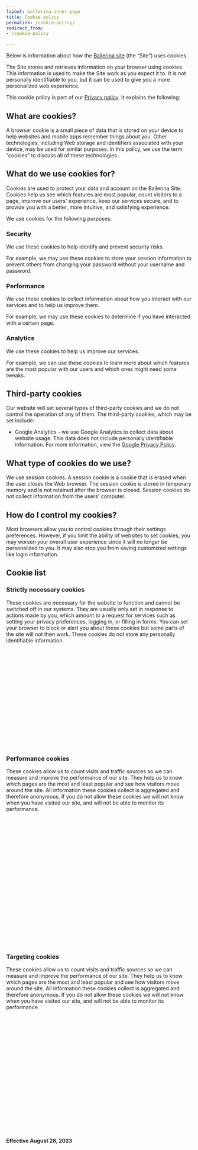 ```yaml
---
layout: ballerina-inner-page
title: Cookie policy
permalink: /cookie-policy/
redirect_from:
- /cookie-policy

---
```


Below is information about how the <a target="_blank" href="https://ballerina.io/">Ballerina site</a> (the “Site”) uses cookies.

The Site stores and retrieves information on your browser using cookies. This information is used to make the Site work as you expect it to. It is not personally identifiable to you, but it can be used to give you a more personalized web experience.

This cookie policy is part of our [Privacy policy](/privacy-policy/). It explains the following:

## What are cookies?

A browser cookie is a small piece of data that is stored on your device to help websites and mobile apps remember things about you. Other technologies, including Web storage and identifiers associated with your device, may be used for similar purposes. In this policy, we use the term “cookies” to discuss all of these technologies.

## What do we use cookies for?

Cookies are used to protect your data and account on the Ballerina Site. Cookies help us see which features are most popular, count visitors to a page, improve our users’ experience, keep our services secure, and to provide you with a better, more intuitive, and satisfying experience.

We use cookies for the following purposes:

### Security

We use these cookies to help identify and prevent security risks.

For example, we may use these cookies to store your session information to prevent others from changing your password without your username and password.

### Performance

We use these cookies to collect information about how you interact with our services and to help us improve them.

For example, we may use these cookies to determine if you have interacted with a certain page.

### Analytics

We use these cookies to help us improve our services.

For example, we can use these cookies to learn more about which features are the most popular with our users and which ones might need some tweaks.

## Third-party cookies

Our website will set several types of third-party cookies and we do not control the operation of any of them. The third-party cookies, which may be set include:

- Google Analytics - we use Google Analytics to collect data about website usage. This data does not include personally identifiable information. For more information, view the <a target="_blank" href="https://policies.google.com/privacy">Google Privacy Policy</a>.

## What type of cookies do we use?

We use session cookies. A session cookie is a cookie that is erased when the user closes the Web browser. The session cookie is stored in temporary memory and is not retained after the browser is closed. Session cookies do not collect information from the users' computer.

## How do I control my cookies?

Most browsers allow you to control cookies through their settings preferences. However, if you limit the ability of websites to set cookies, you may worsen your overall user experience since it will no longer be personalized to you. It may also stop you from saving customized settings like login information.

## Cookie list

### Strictly necessary cookies

These cookies are necessary for the website to function and cannot be switched off in our systems. They are usually only set in response to actions made by you, which amount to a request for services such as setting your privacy preferences, logging in, or filling in forms. You can set your browser to block or alert you about these cookies but some parts of the site will not then work. These cookies do not store any personally identifiable information.

<google-sheets-html-origin style="color: rgb(0, 0, 0);"><table xmlns="http://www.w3.org/1999/xhtml" cellspacing="0" cellpadding="0" dir="ltr" border="1" style="table-layout: fixed; font-size: 11pt; font-family: Calibri; width: 0px; border-collapse: collapse; border: none;">
  <thead>
    <tr style="height: 20px;">
      <th>Cookies used</th>
      <th>Cookie subgroup</th>
      <th>Cookies</th>
      <th>Lifespan</th>
    </tr>
  </thead><colgroup><col width="185"><col width="299"><col width="170"><col width="100"></colgroup>
  <tbody>
    <tr style="height: 20px;">
      <td rowspan="11" colspan="1" data-sheets-value="{&quot;1&quot;:2,&quot;2&quot;:&quot;First party&quot;}" style="border: 1px solid rgb(204, 204, 204); overflow: hidden; padding: 0px 3px; vertical-align: bottom; background-color: rgb(255, 255, 255); font-family: Roboto; font-size: 12pt; color: rgb(33, 37, 41);"><div style="max-height: 220px;">First party</div></td>
      <td rowspan="2" colspan="1" data-sheets-value="{&quot;1&quot;:2,&quot;2&quot;:&quot;ballerina.io&quot;}" data-sheets-hyperlink="http://ballerina.io" style="border: 1px solid rgb(204, 204, 204); overflow: hidden; padding: 0px 3px; vertical-align: bottom; background-color: rgb(255, 255, 255); font-family: Roboto; font-size: 12pt; text-decoration-line: underline; color: rgb(33, 37, 41);"><div style="max-height: 40px;"><a class="in-cell-link" href="http://ballerina.io" target="_blank">ballerina.io</a></div></td>
      <td data-sheets-value="{&quot;1&quot;:2,&quot;2&quot;:&quot;OptanonConsent&quot;}" style="border: 1px solid rgb(204, 204, 204); overflow: hidden; padding: 0px 3px; vertical-align: bottom; font-family: Roboto; overflow-wrap: break-word;"> <code>OptanonConsent</code></td>
      <td rowspan="2" colspan="1" data-sheets-value="{&quot;1&quot;:2,&quot;2&quot;:&quot;364 days&quot;}" style="border: 1px solid rgb(204, 204, 204); overflow: hidden; padding: 0px 3px; vertical-align: bottom; background-color: rgb(255, 255, 255); font-family: Roboto; font-size: 12pt; color: rgb(33, 37, 41);"><div style="max-height: 40px;">364 days</div></td>
    </tr>
    <tr style="height: 20px;">
      <td data-sheets-value="{&quot;1&quot;:2,&quot;2&quot;:&quot;OptanonAlertBoxClosed&quot;}" style="border: 1px solid rgb(204, 204, 204); overflow: hidden; padding: 0px 3px; vertical-align: bottom; font-family: Roboto; overflow-wrap: break-word;"><code>OptanonAlertBoxClosed</code></td>
    </tr>
    <tr style="height: 20px;">
      <td rowspan="9" colspan="1" data-sheets-value="{&quot;1&quot;:2,&quot;2&quot;:&quot;central.ballerina.io&quot;}" data-sheets-hyperlink="http://central.ballerina.io" style="border: 1px solid rgb(204, 204, 204); overflow: hidden; padding: 0px 3px; vertical-align: bottom; background-color: rgb(255, 255, 255); font-family: Roboto; font-size: 12pt; text-decoration-line: underline; color: rgb(33, 37, 41);"><div style="max-height: 180px;"><a class="in-cell-link" href="http://central.ballerina.io" target="_blank">central.ballerina.io</a></div></td>
      <td data-sheets-value="{&quot;1&quot;:2,&quot;2&quot;:&quot;USER_EMAIL&quot;}" style="border: 1px solid rgb(204, 204, 204); overflow: hidden; padding: 0px 3px; vertical-align: bottom; font-family: Roboto; overflow-wrap: break-word;"><code>USER_EMAIL</code></td>
      <td rowspan="7" colspan="1" data-sheets-value="{&quot;1&quot;:2,&quot;2&quot;:&quot;7.5 hours&quot;}" style="border: 1px solid rgb(204, 204, 204); overflow: hidden; padding: 0px 3px; vertical-align: bottom; background-color: rgb(255, 255, 255); font-family: Roboto; font-size: 12pt; color: rgb(33, 37, 41);"><div style="max-height: 140px;">7.5 hours</div></td>
    </tr>
    <tr style="height: 20px;">
      <td data-sheets-value="{&quot;1&quot;:2,&quot;2&quot;:&quot;USER_ID&quot;}" style="border: 1px solid rgb(204, 204, 204); overflow: hidden; padding: 0px 3px; vertical-align: bottom; font-family: Roboto; overflow-wrap: break-word;"><code>USER_ID</code></td>
    </tr>
    <tr style="height: 20px;">
      <td data-sheets-value="{&quot;1&quot;:2,&quot;2&quot;:&quot;USER_LOGGED&quot;}" style="border: 1px solid rgb(204, 204, 204); overflow: hidden; padding: 0px 3px; vertical-align: bottom; font-family: Roboto; overflow-wrap: break-word;"><code>USER_LOGGED</code></td>
    </tr>
    <tr style="height: 20px;">
      <td data-sheets-value="{&quot;1&quot;:2,&quot;2&quot;:&quot;USER_PROFILE_IMAGE&quot;}" style="border: 1px solid rgb(204, 204, 204); overflow: hidden; padding: 0px 3px; vertical-align: bottom; font-family: Roboto; overflow-wrap: break-word;"><code>USER_PROFILE_IMAGE</code></td>
    </tr>
    <tr style="height: 20px;">
      <td data-sheets-value="{&quot;1&quot;:2,&quot;2&quot;:&quot;is_first_time&quot;}" style="border: 1px solid rgb(204, 204, 204); overflow: hidden; padding: 0px 3px; vertical-align: bottom; font-family: Roboto; overflow-wrap: break-word;"><code>is_first_time</code></td>
    </tr>
    <tr style="height: 20px;">
      <td data-sheets-value="{&quot;1&quot;:2,&quot;2&quot;:&quot;ACCESS_TOKEN&quot;}" style="border: 1px solid rgb(204, 204, 204); overflow: hidden; padding: 0px 3px; vertical-align: bottom; font-family: Roboto; overflow-wrap: break-word;"><code>ACCESS_TOKEN</code></td>
    </tr>
    <tr style="height: 20px;">
      <td data-sheets-value="{&quot;1&quot;:2,&quot;2&quot;:&quot;access_token&quot;}" style="border: 1px solid rgb(204, 204, 204); overflow: hidden; padding: 0px 3px; vertical-align: bottom; font-family: Roboto; overflow-wrap: break-word;"><code>access_token</code></td>
    </tr>
    <tr style="height: 20px;">
      <td data-sheets-value="{&quot;1&quot;:2,&quot;2&quot;:&quot;admin_org_names&quot;}" style="border: 1px solid rgb(204, 204, 204); overflow: hidden; padding: 0px 3px; vertical-align: bottom; font-family: Roboto; overflow-wrap: break-word;"><code>admin_org_names</code></td>
      <td rowspan="2" colspan="1" data-sheets-value="{&quot;1&quot;:2,&quot;2&quot;:&quot;Session&quot;}" style="border: 1px solid rgb(204, 204, 204); overflow: hidden; padding: 0px 3px; vertical-align: bottom; background-color: rgb(255, 255, 255); font-family: Roboto; font-size: 12pt; color: rgb(33, 37, 41);"><div style="max-height: 40px;">Session</div></td>
    </tr>
    <tr style="height: 20px;">
      <td data-sheets-value="{&quot;1&quot;:2,&quot;2&quot;:&quot;token_expired&quot;}" style="border: 1px solid rgb(204, 204, 204); overflow: hidden; padding: 0px 3px; vertical-align: bottom; font-family: Roboto; overflow-wrap: break-word;"><code>token_expired</code></td>
    </tr>
  </tbody>
</table></google-sheets-html-origin>

### Performance cookies

These cookies allow us to count visits and traffic sources so we can measure and improve the performance of our site. They help us to know which pages are the most and least popular and see how visitors move around the site. All information these cookies collect is aggregated and therefore anonymous. If you do not allow these cookies we will not know when you have visited our site, and will not be able to monitor its performance.

<google-sheets-html-origin style="color: rgb(0, 0, 0);"><table xmlns="http://www.w3.org/1999/xhtml" cellspacing="0" cellpadding="0" dir="ltr" border="1" style="table-layout: fixed; font-size: 11pt; font-family: Calibri; width: 0px; border-collapse: collapse; border: none;">
  <thead>
    <tr style="height: 20px;">
      <th>Cookies used</th>
      <th>Cookie subgroup</th>
      <th>Cookies</th>
      <th>Lifespan (Days)</th>
    </tr>
  </thead><colgroup><col width="167"><col width="173"><col width="261"><col width="120"></colgroup>
  <tbody>
    <tr style="height: 20px;">
      <td rowspan="12" colspan="1" data-sheets-value="{&quot;1&quot;:2,&quot;2&quot;:&quot;First party&quot;}" style="border: 1px solid rgb(204, 204, 204); overflow: hidden; padding: 0px 3px; vertical-align: bottom; background-color: rgb(255, 255, 255); font-family: Roboto; font-size: 12pt; color: rgb(33, 37, 41);"><div style="max-height: 240px;">First party</div></td>
      <td rowspan="9" colspan="1" data-sheets-value="{&quot;1&quot;:2,&quot;2&quot;:&quot;ballerina.io&quot;}" data-sheets-hyperlink="http://ballerina.io" style="border: 1px solid rgb(204, 204, 204); overflow: hidden; padding: 0px 3px; vertical-align: bottom; background-color: rgb(255, 255, 255); font-family: Roboto; font-size: 12pt; text-decoration-line: underline; color: rgb(33, 37, 41);"><div style="max-height: 180px;"><a class="in-cell-link" href="http://ballerina.io" target="_blank">ballerina.io</a></div></td>
      <td data-sheets-value="{&quot;1&quot;:2,&quot;2&quot;:&quot;_hjSessionUser_865786&quot;}" style="border: 1px solid rgb(204, 204, 204); overflow: hidden; padding: 0px 3px; vertical-align: bottom; font-family: Roboto; overflow-wrap: break-word;"><code>_hjSessionUser_865786</code></td>
      <td data-sheets-value="{&quot;1&quot;:3,&quot;3&quot;:364}" style="border: 1px solid rgb(204, 204, 204); overflow: hidden; padding: 0px 3px; vertical-align: bottom; background-color: rgb(255, 255, 255); font-family: Roboto; font-size: 12pt; color: rgb(33, 37, 41); text-align: right;">364</td>
    </tr>
    <tr style="height: 20px;">
      <td data-sheets-value="{&quot;1&quot;:2,&quot;2&quot;:&quot;_ga&quot;}" style="border: 1px solid rgb(204, 204, 204); overflow: hidden; padding: 0px 3px; vertical-align: bottom; font-family: Roboto; overflow-wrap: break-word;"><code>_ga</code></td>
      <td rowspan="2" colspan="1" data-sheets-value="{&quot;1&quot;:3,&quot;3&quot;:729}" style="border: 1px solid rgb(204, 204, 204); overflow: hidden; padding: 0px 3px; vertical-align: bottom; background-color: rgb(255, 255, 255); font-family: Roboto; font-size: 12pt; color: rgb(33, 37, 41); text-align: right;"><div style="max-height: 40px;">729</div></td>
    </tr>
    <tr style="height: 20px;">
      <td data-sheets-value="{&quot;1&quot;:2,&quot;2&quot;:&quot;_ga_xxxxxxxxxx&quot;}" style="border: 1px solid rgb(204, 204, 204); overflow: hidden; padding: 0px 3px; vertical-align: bottom; font-family: Roboto; overflow-wrap: break-word;"><code>_ga_xxxxxxxxxx</code></td>
    </tr>
    <tr style="height: 20px;">
      <td data-sheets-value="{&quot;1&quot;:2,&quot;2&quot;:&quot;_hjIncludedInPageviewSample&quot;}" style="border: 1px solid rgb(204, 204, 204); overflow: hidden; padding: 0px 3px; vertical-align: bottom; font-family: Roboto; overflow-wrap: break-word;"><code>_hjIncludedInPageviewSample</code></td>
      <td rowspan="12" colspan="1" data-sheets-value="{&quot;1&quot;:3,&quot;3&quot;:0}" style="border: 1px solid rgb(204, 204, 204); overflow: hidden; padding: 0px 3px; vertical-align: bottom; background-color: rgb(255, 255, 255); font-family: Roboto; font-size: 12pt; color: rgb(33, 37, 41); text-align: right;"><div style="max-height: 240px;">0</div></td>
    </tr>
    <tr style="height: 20px;">
      <td data-sheets-value="{&quot;1&quot;:2,&quot;2&quot;:&quot;_gid&quot;}" style="border: 1px solid rgb(204, 204, 204); overflow: hidden; padding: 0px 3px; vertical-align: bottom; font-family: Roboto; overflow-wrap: break-word;"><code>_gi</code></td>
    </tr>
    <tr style="height: 20px;">
      <td data-sheets-value="{&quot;1&quot;:2,&quot;2&quot;:&quot;_hjAbsoluteSessionInProgress&quot;}" style="border: 1px solid rgb(204, 204, 204); overflow: hidden; padding: 0px 3px; vertical-align: bottom; font-family: Roboto; overflow-wrap: break-word;"><code>_hjAbsoluteSessionInProgress</code></td>
    </tr>
    <tr style="height: 20px;">
      <td data-sheets-value="{&quot;1&quot;:2,&quot;2&quot;:&quot;_hjFirstSeen&quot;}" style="border: 1px solid rgb(204, 204, 204); overflow: hidden; padding: 0px 3px; vertical-align: bottom; font-family: Roboto; overflow-wrap: break-word;"><code>_hjFirstSeen</code></td>
    </tr>
    <tr style="height: 20px;">
      <td data-sheets-value="{&quot;1&quot;:2,&quot;2&quot;:&quot;_hjSession_865786&quot;}" style="border: 1px solid rgb(204, 204, 204); overflow: hidden; padding: 0px 3px; vertical-align: bottom; font-family: Roboto; overflow-wrap: break-word;"><code>_hjSession_865786</code></td>
    </tr>
    <tr style="height: 20px;">
      <td data-sheets-value="{&quot;1&quot;:2,&quot;2&quot;:&quot;_hjIncludedInSessionSample&quot;}" style="border: 1px solid rgb(204, 204, 204); overflow: hidden; padding: 0px 3px; vertical-align: bottom; font-family: Roboto; overflow-wrap: break-word;"><code>_hjIncludedInSessionSample</code></td>
    </tr>
    <tr style="height: 20px;">
      <td data-sheets-value="{&quot;1&quot;:2,&quot;2&quot;:&quot;central.ballerina.io&quot;}" data-sheets-hyperlink="http://central.ballerina.io" style="border: 1px solid rgb(204, 204, 204); overflow: hidden; padding: 0px 3px; vertical-align: bottom; background-color: rgb(255, 255, 255); font-family: Roboto; font-size: 12pt; text-decoration-line: underline; color: rgb(33, 37, 41);"><a class="in-cell-link" href="http://central.ballerina.io" target="_blank">central.ballerina.io</a></td>
      <td data-sheets-value="{&quot;1&quot;:2,&quot;2&quot;:&quot;route&quot;}" style="border: 1px solid rgb(204, 204, 204); overflow: hidden; padding: 0px 3px; vertical-align: bottom; font-family: Roboto; overflow-wrap: break-word;">route</td>
    </tr>
    <tr style="height: 20px;">
      <td data-sheets-value="{&quot;1&quot;:2,&quot;2&quot;:&quot;api.central.ballerina.io&quot;}" data-sheets-hyperlink="http://api.central.ballerina.io" style="border: 1px solid rgb(204, 204, 204); overflow: hidden; padding: 0px 3px; vertical-align: bottom; background-color: rgb(255, 255, 255); font-family: Roboto; font-size: 12pt; text-decoration-line: underline; color: rgb(33, 37, 41);"><a class="in-cell-link" href="http://api.central.ballerina.io" target="_blank">api.central.ballerina.io</a></td>
      <td data-sheets-value="{&quot;1&quot;:2,&quot;2&quot;:&quot;route&quot;}" style="border: 1px solid rgb(204, 204, 204); overflow: hidden; padding: 0px 3px; vertical-align: bottom; font-family: Roboto; overflow-wrap: break-word;"><code>route</code></td>
    </tr>
    <tr style="height: 20px;">
      <td data-sheets-value="{&quot;1&quot;:2,&quot;2&quot;:&quot;lib.ballerina.io&quot;}" data-sheets-hyperlink="http://lib.ballerina.io" style="border: 1px solid rgb(204, 204, 204); overflow: hidden; padding: 0px 3px; vertical-align: bottom; background-color: rgb(255, 255, 255); font-family: Roboto; font-size: 12pt; text-decoration-line: underline; color: rgb(33, 37, 41);"><a class="in-cell-link" href="http://lib.ballerina.io" target="_blank">lib.ballerina.io</a></td>
      <td data-sheets-value="{&quot;1&quot;:2,&quot;2&quot;:&quot;route&quot;}" style="border: 1px solid rgb(204, 204, 204); overflow: hidden; padding: 0px 3px; vertical-align: bottom; font-family: Roboto; overflow-wrap: break-word;">route</td>
    </tr>
    <tr style="height: 20px;">
      <td rowspan="3" colspan="1" data-sheets-value="{&quot;1&quot;:2,&quot;2&quot;:&quot;Third party&quot;}" style="border: 1px solid rgb(204, 204, 204); overflow: hidden; padding: 0px 3px; vertical-align: bottom; background-color: rgb(255, 255, 255); font-family: Roboto; font-size: 12pt; color: rgb(33, 37, 41);"><div style="max-height: 60px;">Third party</div></td>
      <td rowspan="3" colspan="1" data-sheets-value="{&quot;1&quot;:2,&quot;2&quot;:&quot;script.hotjar.com&quot;}" data-sheets-hyperlink="http://script.hotjar.com" style="border: 1px solid rgb(204, 204, 204); overflow: hidden; padding: 0px 3px; vertical-align: bottom; background-color: rgb(255, 255, 255); font-family: Roboto; font-size: 12pt; text-decoration-line: underline; color: rgb(33, 37, 41);"><div style="max-height: 60px;"><a class="in-cell-link" href="http://script.hotjar.com" target="_blank">script.hotjar.com</a></div></td>
      <td data-sheets-value="{&quot;1&quot;:2,&quot;2&quot;:&quot;_hjIncludedInSessionSample&quot;}" style="border: 1px solid rgb(204, 204, 204); overflow: hidden; padding: 0px 3px; vertical-align: bottom; font-family: Roboto; overflow-wrap: break-word;"><code>_hjIncludedInSessionSample</code></td>
    </tr>
    <tr style="height: 20px;">
      <td data-sheets-value="{&quot;1&quot;:2,&quot;2&quot;:&quot;_hjIncludedInPageviewSample&quot;}" style="border: 1px solid rgb(204, 204, 204); overflow: hidden; padding: 0px 3px; vertical-align: bottom; font-family: Roboto; overflow-wrap: break-word;"><code>_hjIncludedInPageviewSample</<code>code></td>
    </tr>
    <tr style="height: 20px;">
      <td data-sheets-value="{&quot;1&quot;:2,&quot;2&quot;:&quot;_hjIncludedInSessionSample_865786&quot;}" style="border: 1px solid rgb(204, 204, 204); overflow: hidden; padding: 0px 3px; vertical-align: bottom; font-family: Roboto; overflow-wrap: break-word;"><code>_hjIncludedInSessionSample_865786</code></td>
    </tr>
  </tbody>
</table></google-sheets-html-origin>

### Targeting cookies

These cookies allow us to count visits and traffic sources so we can measure and improve the performance of our site. They help us to know which pages are the most and least popular and see how visitors move around the site. All information these cookies collect is aggregated and therefore anonymous. If you do not allow these cookies we will not know when you have visited our site, and will not be able to monitor its performance.

<google-sheets-html-origin style="color: rgb(0, 0, 0);"><table xmlns="http://www.w3.org/1999/xhtml" cellspacing="0" cellpadding="0" dir="ltr" border="1" style="table-layout: fixed; font-size: 11pt; font-family: Calibri; width: 0px; border-collapse: collapse; border: none;">
  <thead>
    <tr style="height: 20px;">
      <th>Cookies used</th>
      <th>Cookie subgroup</th>
      <th>Cookies</th>
      <th>Lifespan (Days)</th>
    </tr>
  </thead><colgroup><col width="141"><col width="177"><col width="220"><col width="130"></colgroup>
  <tbody>
    <tr style="height: 20px;">
      <td rowspan="2" colspan="1" data-sheets-value="{&quot;1&quot;:2,&quot;2&quot;:&quot;First party&quot;}" style="border: 1px solid rgb(204, 204, 204); overflow: hidden; padding: 0px 3px; vertical-align: bottom; background-color: rgb(255, 255, 255); font-family: Roboto; font-size: 12pt; color: rgb(33, 37, 41);"><div style="max-height: 40px;">First party</div></td>
      <td rowspan="2" colspan="1" data-sheets-value="{&quot;1&quot;:2,&quot;2&quot;:&quot;ballerina.io&quot;}" data-sheets-hyperlink="http://ballerina.io" style="border: 1px solid rgb(204, 204, 204); overflow: hidden; padding: 0px 3px; vertical-align: bottom; background-color: rgb(255, 255, 255); font-family: Roboto; font-size: 12pt; text-decoration-line: underline; color: rgb(33, 37, 41);"><div style="max-height: 40px;"><a class="in-cell-link" href="http://ballerina.io" target="_blank">ballerina.io</a></div></td>
      <td data-sheets-value="{&quot;1&quot;:2,&quot;2&quot;:&quot;_gat_gtag_xxxxxxxxxxxxxxxxxxxxxxxxxxx&quot;}" style="border: 1px solid rgb(204, 204, 204); overflow: hidden; padding: 0px 3px; vertical-align: bottom; font-family: Roboto; overflow-wrap: break-word;"><code>_gat_gtag_xxxxxxxxxxxxxxxxxxxxxxxxxxx</code></td>
      <td rowspan="3" colspan="1" data-sheets-value="{&quot;1&quot;:3,&quot;3&quot;:0}" style="border: 1px solid rgb(204, 204, 204); overflow: hidden; padding: 0px 3px; vertical-align: bottom; background-color: rgb(255, 255, 255); font-family: Roboto; font-size: 12pt; color: rgb(33, 37, 41); text-align: right;"><div style="max-height: 60px;">0</div></td>
    </tr>
    <tr style="height: 20px;">
      <td data-sheets-value="{&quot;1&quot;:2,&quot;2&quot;:&quot;_gat_UA-nnnnnnn-nn&quot;}" style="border: 1px solid rgb(204, 204, 204); overflow: hidden; padding: 0px 3px; vertical-align: bottom; font-family: Roboto; overflow-wrap: break-word;"><code>_gat_UA-nnnnnnn-nn</code></td>
    </tr>
    <tr style="height: 20px;">
      <td rowspan="10" colspan="1" data-sheets-value="{&quot;1&quot;:2,&quot;2&quot;:&quot;Third party&quot;}" style="border: 1px solid rgb(204, 204, 204); overflow: hidden; padding: 0px 3px; vertical-align: bottom; background-color: rgb(255, 255, 255); font-family: Roboto; font-size: 12pt; color: rgb(33, 37, 41);"><div style="max-height: 200px;">Third party</div></td>
      <td rowspan="3" colspan="1" data-sheets-value="{&quot;1&quot;:2,&quot;2&quot;:&quot;resources.wso2.com&quot;}" data-sheets-hyperlink="http://resources.wso2.com" style="border: 1px solid rgb(204, 204, 204); overflow: hidden; padding: 0px 3px; vertical-align: bottom; background-color: rgb(255, 255, 255); font-family: Roboto; font-size: 12pt; text-decoration-line: underline; color: rgb(33, 37, 41);"><div style="max-height: 60px;"><a class="in-cell-link" href="http://resources.wso2.com" target="_blank">resources.wso2.com</a></div></td>
      <td data-sheets-value="{&quot;1&quot;:2,&quot;2&quot;:&quot;pardot&quot;}" style="border: 1px solid rgb(204, 204, 204); overflow: hidden; padding: 0px 3px; vertical-align: bottom; font-family: Roboto; overflow-wrap: break-word;"><code>pardot</code></td>
    </tr>
    <tr style="height: 20px;">
      <td data-sheets-value="{&quot;1&quot;:2,&quot;2&quot;:&quot;visitor_id142131-hash&quot;}" style="border: 1px solid rgb(204, 204, 204); overflow: hidden; padding: 0px 3px; vertical-align: bottom; font-family: Roboto; overflow-wrap: break-word;"><code>visitor_id142131-hash</code></td>
      <td rowspan="4" colspan="1" data-sheets-value="{&quot;1&quot;:3,&quot;3&quot;:3649}" style="border: 1px solid rgb(204, 204, 204); overflow: hidden; padding: 0px 3px; vertical-align: bottom; background-color: rgb(255, 255, 255); font-family: Roboto; font-size: 12pt; color: rgb(33, 37, 41); text-align: right;"><div style="max-height: 80px;">3649</div></td>
    </tr>
    <tr style="height: 20px;">
      <td data-sheets-value="{&quot;1&quot;:2,&quot;2&quot;:&quot;visitor_id#####&quot;}" style="border: 1px solid rgb(204, 204, 204); overflow: hidden; padding: 0px 3px; vertical-align: bottom; font-family: Roboto; overflow-wrap: break-word;"><code>visitor_id#####</code></td>
    </tr>
    <tr style="height: 20px;">
      <td rowspan="2" colspan="1" data-sheets-value="{&quot;1&quot;:2,&quot;2&quot;:&quot;pardot.com&quot;}" data-sheets-hyperlink="http://pardot.com" style="border: 1px solid rgb(204, 204, 204); overflow: hidden; padding: 0px 3px; vertical-align: bottom; background-color: rgb(255, 255, 255); font-family: Roboto; font-size: 12pt; text-decoration-line: underline; color: rgb(33, 37, 41);"><div style="max-height: 40px;"><a class="in-cell-link" href="http://pardot.com" target="_blank">pardot.com</a></div></td>
      <td data-sheets-value="{&quot;1&quot;:2,&quot;2&quot;:&quot;visitor_id#####&quot;}" style="border: 1px solid rgb(204, 204, 204); overflow: hidden; padding: 0px 3px; vertical-align: bottom; font-family: Roboto; overflow-wrap: break-word;"><code>visitor_id#####</code></td>
    </tr>
    <tr style="height: 20px;">
      <td data-sheets-value="{&quot;1&quot;:2,&quot;2&quot;:&quot;visitor_id142131-hash&quot;}" style="border: 1px solid rgb(204, 204, 204); overflow: hidden; padding: 0px 3px; vertical-align: bottom; font-family: Roboto; overflow-wrap: break-word;"><code>visitor_id142131-hash</code></td>
    </tr>
    <tr style="height: 20px;">
      <td data-sheets-value="{&quot;1&quot;:2,&quot;2&quot;:&quot;pi.pardot.com&quot;}" data-sheets-hyperlink="http://pi.pardot.com" style="border: 1px solid rgb(204, 204, 204); overflow: hidden; padding: 0px 3px; vertical-align: bottom; background-color: rgb(255, 255, 255); font-family: Roboto; font-size: 12pt; text-decoration-line: underline; color: rgb(33, 37, 41);"><a class="in-cell-link" href="http://pi.pardot.com" target="_blank">pi.pardot.com</a></td>
      <td data-sheets-value="{&quot;1&quot;:2,&quot;2&quot;:&quot;pardot&quot;}" style="border: 1px solid rgb(204, 204, 204); overflow: hidden; padding: 0px 3px; vertical-align: bottom; font-family: Roboto; overflow-wrap: break-word;"><code>pardot</code></td>
      <td data-sheets-value="{&quot;1&quot;:3,&quot;3&quot;:0}" style="border: 1px solid rgb(204, 204, 204); overflow: hidden; padding: 0px 3px; vertical-align: bottom; background-color: rgb(255, 255, 255); font-family: Roboto; font-size: 12pt; color: rgb(33, 37, 41); text-align: right;">0</td>
    </tr>
    <tr style="height: 20px;">
      <td rowspan="4" colspan="1" data-sheets-value="{&quot;1&quot;:2,&quot;2&quot;:&quot;youtube.com&quot;}" data-sheets-hyperlink="http://youtube.com" style="border: 1px solid rgb(204, 204, 204); overflow: hidden; padding: 0px 3px; vertical-align: bottom; background-color: rgb(255, 255, 255); font-family: Roboto; font-size: 12pt; text-decoration-line: underline; color: rgb(33, 37, 41);"><div style="max-height: 80px;"><a class="in-cell-link" href="http://youtube.com" target="_blank">youtube.com</a></div></td>
      <td data-sheets-value="{&quot;1&quot;:2,&quot;2&quot;:&quot;CONSENT&quot;}" style="border: 1px solid rgb(204, 204, 204); overflow: hidden; padding: 0px 3px; vertical-align: bottom; font-family: Roboto; overflow-wrap: break-word;"><code>CONSENT</code></td>
      <td data-sheets-value="{&quot;1&quot;:3,&quot;3&quot;:729}" style="border: 1px solid rgb(204, 204, 204); overflow: hidden; padding: 0px 3px; vertical-align: bottom; background-color: rgb(255, 255, 255); font-family: Roboto; font-size: 12pt; color: rgb(33, 37, 41); text-align: right;">729</td>
    </tr>
    <tr style="height: 20px;">
      <td data-sheets-value="{&quot;1&quot;:2,&quot;2&quot;:&quot;VISITOR_INFO1_LIVE&quot;}" style="border: 1px solid rgb(204, 204, 204); overflow: hidden; padding: 0px 3px; vertical-align: bottom; font-family: Roboto; overflow-wrap: break-word;">VISITOR_INFO1_LIVE</td>
      <td rowspan="2" colspan="1" data-sheets-value="{&quot;1&quot;:3,&quot;3&quot;:179}" style="border: 1px solid rgb(204, 204, 204); overflow: hidden; padding: 0px 3px; vertical-align: bottom; background-color: rgb(255, 255, 255); font-family: Roboto; font-size: 12pt; color: rgb(33, 37, 41); text-align: right;"><div style="max-height: 40px;">179</div></td>
    </tr>
    <tr style="height: 20px;">
      <td data-sheets-value="{&quot;1&quot;:2,&quot;2&quot;:&quot;VISITOR_PRIVACY_METADATA&quot;}" style="border: 1px solid rgb(204, 204, 204); overflow: hidden; padding: 0px 3px; vertical-align: bottom; font-family: Roboto; overflow-wrap: break-word;"><code>VISITOR_PRIVACY_METADATA</code></td>
    </tr>
    <tr style="height: 20px;">
      <td data-sheets-value="{&quot;1&quot;:2,&quot;2&quot;:&quot;YSC&quot;}" style="border: 1px solid rgb(204, 204, 204); overflow: hidden; padding: 0px 3px; vertical-align: bottom; font-family: Roboto; overflow-wrap: break-word;"><code>YSC</
      code></td>
      <td data-sheets-value="{&quot;1&quot;:3,&quot;3&quot;:0}" style="border: 1px solid rgb(204, 204, 204); overflow: hidden; padding: 0px 3px; vertical-align: bottom; background-color: rgb(255, 255, 255); font-family: Roboto; font-size: 12pt; color: rgb(33, 37, 41); text-align: right;">0</td>
    </tr>
  </tbody>
</table></google-sheets-html-origin><br/>

**Effective August 28, 2023**


